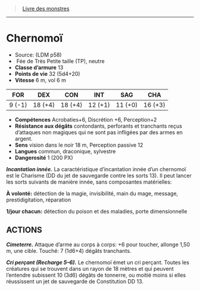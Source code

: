 ﻿> [Livre des monstres](tome_of_beasts.md)

---

# Chernomoï

- Source: (LDM p58)
-  Fée de Très Petite taille (TP), neutre
- **Classe d’armure** 13
- **Points de vie** 32 (5d4+20)
- **Vitesse** 6 m, vol 6 m

|FOR|DEX|CON|INT|SAG|CHA|
|---|---|---|---|---|---|
|9 (-1)|18 (+4)|18 (+4)|12 (+1)|11 (+0)|16 (+3)|

- **Compétences** Acrobaties+6, Discrétion +6, Perception+2
- **Résistance aux dégâts** contondants, perforants et tranchants reçus d’attaques non magiques qui ne sont pas infligées par des armes en argent.
- **Sens** vision dans le noir 18 m, Perception passive 12
- **Langues** commun, draconique, sylvestre
- **Dangerosité** 1 (200 PX)

**_Incantation innée._** La caractéristique d’incantation innée d’un chernomoï est le Charisme (DD du jet de sauvegarde contre les sorts 13). Il peut lancer les sorts suivants de manière innée, sans composantes matérielles:

**À volonté:** détection de la magie, invisibilité, main du mage, message, prestidigitation, réparation

**1/jour chacun:** détection du poison et des maladies, porte dimensionnelle

## ACTIONS

**_Cimeterre._** Attaque d’arme au corps à corps: +6 pour toucher, allonge 1,50 m, une cible. Touché: 7 (1d6+4) dégâts tranchants.

**_Cri perçant (Recharge 5–6)._** Le chernomoï émet un cri perçant. Toutes les créatures qui se trouvent dans un rayon de 18 mètres et qui peuvent l’entendre subissent 10 (3d6) dégâts de tonnerre, ou moitié moins si elles réussissent un jet de sauvegarde de Constitution DD 13.

